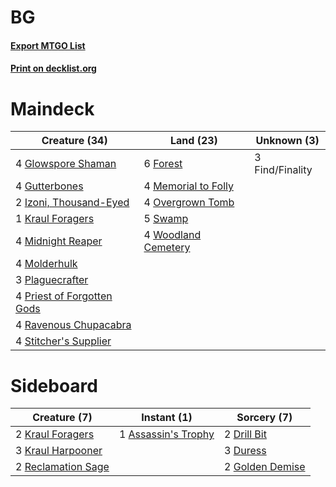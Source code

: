 # BG

#### [Export MTGO List](../collection/BG/BG.txt)
#### [Print on decklist.org](http://decklist.org/?deckmain=3%09Find/Finality%0A6%09Forest%0A4%09Glowspore%20Shaman%0A4%09Gutterbones%0A2%09Izoni,%20Thousand-Eyed%0A1%09Kraul%20Foragers%0A4%09Memorial%20to%20Folly%0A4%09Midnight%20Reaper%0A4%09Molderhulk%0A4%09Overgrown%20Tomb%0A3%09Plaguecrafter%0A4%09Priest%20of%20Forgotten%20Gods%0A4%09Ravenous%20Chupacabra%0A4%09Stitcher's%20Supplier%0A5%09Swamp%0A4%09Woodland%20Cemetery&deckside=1%09Assassin's%20Trophy%0A2%09Drill%20Bit%0A3%09Duress%0A2%09Golden%20Demise%0A2%09Kraul%20Foragers%0A3%09Kraul%20Harpooner%0A2%09Reclamation%20Sage)
# Maindeck

|                                            Creature (34)                                            |                                          Land (23)                                           |  Unknown (3)  |
|-----------------------------------------------------------------------------------------------------|----------------------------------------------------------------------------------------------|---------------|
|4 [Glowspore Shaman](http://gatherer.wizards.com/Pages/Card/Details.aspx?multiverseid=452923)        |6 [Forest](http://gatherer.wizards.com/Pages/Card/Details.aspx?multiverseid=439605)           |3 Find/Finality|
|4 [Gutterbones](http://gatherer.wizards.com/Pages/Card/Details.aspx?multiverseid=457220)             |4 [Memorial to Folly](http://gatherer.wizards.com/Pages/Card/Details.aspx?multiverseid=443130)|               |
|2 [Izoni, Thousand-Eyed](http://gatherer.wizards.com/Pages/Card/Details.aspx?multiverseid=452930)    |4 [Overgrown Tomb](http://gatherer.wizards.com/Pages/Card/Details.aspx?multiverseid=405103)   |               |
|1 [Kraul Foragers](http://gatherer.wizards.com/Pages/Card/Details.aspx?multiverseid=452885)          |5 [Swamp](http://gatherer.wizards.com/Pages/Card/Details.aspx?multiverseid=439603)            |               |
|4 [Midnight Reaper](http://gatherer.wizards.com/Pages/Card/Details.aspx?multiverseid=452827)         |4 [Woodland Cemetery](http://gatherer.wizards.com/Pages/Card/Details.aspx?multiverseid=241983)|               |
|4 [Molderhulk](http://gatherer.wizards.com/Pages/Card/Details.aspx?multiverseid=452940)              |                                                                                              |               |
|3 [Plaguecrafter](http://gatherer.wizards.com/Pages/Card/Details.aspx?multiverseid=452832)           |                                                                                              |               |
|4 [Priest of Forgotten Gods](http://gatherer.wizards.com/Pages/Card/Details.aspx?multiverseid=457227)|                                                                                              |               |
|4 [Ravenous Chupacabra](http://gatherer.wizards.com/Pages/Card/Details.aspx?multiverseid=442093)     |                                                                                              |               |
|4 [Stitcher's Supplier](http://gatherer.wizards.com/Pages/Card/Details.aspx?multiverseid=447257)     |                                                                                              |               |


# Sideboard

|                                        Creature (7)                                         |                                         Instant (1)                                          |                                       Sorcery (7)                                        |
|---------------------------------------------------------------------------------------------|----------------------------------------------------------------------------------------------|------------------------------------------------------------------------------------------|
|2 [Kraul Foragers](http://gatherer.wizards.com/Pages/Card/Details.aspx?multiverseid=452885)  |1 [Assassin's Trophy](http://gatherer.wizards.com/Pages/Card/Details.aspx?multiverseid=452902)|2 [Drill Bit](http://gatherer.wizards.com/Pages/Card/Details.aspx?multiverseid=457217)    |
|3 [Kraul Harpooner](http://gatherer.wizards.com/Pages/Card/Details.aspx?multiverseid=452886) |                                                                                              |3 [Duress](http://gatherer.wizards.com/Pages/Card/Details.aspx?multiverseid=270465)       |
|2 [Reclamation Sage](http://gatherer.wizards.com/Pages/Card/Details.aspx?multiverseid=430359)|                                                                                              |2 [Golden Demise](http://gatherer.wizards.com/Pages/Card/Details.aspx?multiverseid=439730)|

